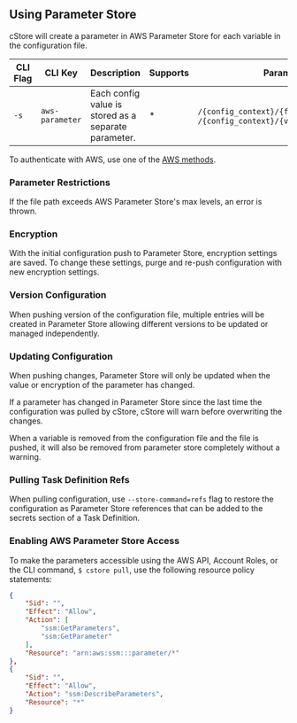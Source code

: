 ## Using Parameter Store ##

cStore will create a parameter in AWS Parameter Store for each variable in the configuration file.

| CLI Flag | CLI Key | Description | Supports | Parameter Name |
|-|-|-|-|-|
| `-s` |`aws-parameter`| Each config value is stored as a separate parameter. | * |`/{config_context}/{file_path}/{var}`, `/{config_context}/{version}/{file_path}/{var}` |

To authenticate with AWS, use one of the [AWS methods](https://docs.aws.amazon.com/sdk-for-go/v1/developer-guide/configuring-sdk.html).

### Parameter Restrictions ###

If the file path exceeds AWS Parameter Store's max levels, an error is thrown.

### Encryption ###

With the initial configuration push to Parameter Store, encryption settings are saved. To change these settings, purge and re-push configuration with new encryption settings.

### Version Configuration ###

When pushing version of the configuration file, multiple entries will be created in Parameter Store allowing different versions to be updated or managed independently.

### Updating Configuration ###

When pushing changes, Parameter Store will only be updated when the value or encryption of the parameter has changed.

If a parameter has changed in Parameter Store since the last time the configuration was pulled by cStore, cStore will warn before overwriting the changes.

When a variable is removed from the configuration file and the file is pushed, it will also be removed from parameter store completely without a warning.

### Pulling Task Definition Refs ###

When pulling configuration, use `--store-command=refs` flag to restore the configuration as Parameter Store references that can be added to the secrets section of a Task Definition.

### Enabling AWS Parameter Store Access

To make the parameters accessible using the AWS API, Account Roles, or the CLI command, `$ cstore pull`, use the following resource policy statements:

```json
{
    "Sid": "",
    "Effect": "Allow",
    "Action": [
        "ssm:GetParameters",
        "ssm:GetParameter"
    ],
    "Resource": "arn:aws:ssm:::parameter/*" 
},
{
    "Sid": "",
    "Effect": "Allow",
    "Action": "ssm:DescribeParameters",
    "Resource": "*"
}
```

